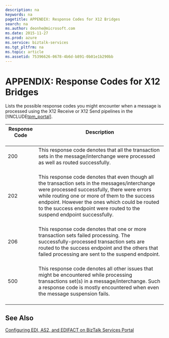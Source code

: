 ```yaml
---
description: na
keywords: na
pagetitle: APPENDIX: Response Codes for X12 Bridges
search: na
ms.author: deonhe@microsoft.com
ms.date: 2015-11-27
ms.prod: azure
ms.service: biztalk-services
ms.tgt_pltfrm: na
ms.topic: article
ms.assetid: 75396626-0678-4b6d-b891-0b01e1b290bb
---
```

# APPENDIX: Response Codes for X12 Bridges
Lists the possible response codes you might encounter when a message is processed using the X12 Receive or X12 Send pipelines in the [!INCLUDE[tpm_portal](/Token/tpm_portal_md.md)].

|Response Code <br /> <br />|Description <br /> <br />|
|-----------------|---------------|
|200 <br /> <br />|This response code denotes that all the transaction sets in the message/interchange were processed as well as routed successfully. <br /> <br />|
|202 <br /> <br />|This response code denotes that even though all the transaction sets in the messages/interchange were processed successfully, there were errors while routing one or more of them to the success endpoint. However the ones which could be routed to the success endpoint were routed to the suspend endpoint successfully. <br /> <br />|
|206 <br /> <br />|This response code denotes that one or more transaction sets failed processing. The successfully-processed transaction sets are routed to the success endpoint and the others that failed processing are sent to the suspend endpoint. <br /> <br />|
|500 <br /> <br />|This response code denotes all other issues that might be encountered while processing transactions set(s) in a message/interchange. Such a response code is mostly encountered when even the message suspension fails. <br /> <br />|

## See Also
[Configuring EDI, AS2, and EDIFACT on BizTalk Services Portal](/Topic/Configuring_EDI,_AS2,_and_EDIFACT_on_BizTalk_Services_Portal.md)


